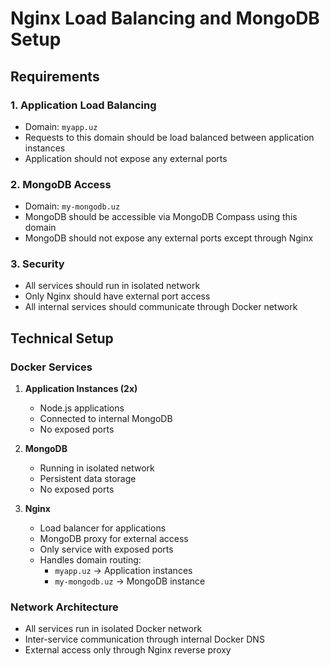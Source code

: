 # **Nginx Load Balancing and MongoDB Setup**

## Requirements

### 1. Application Load Balancing
- Domain: `myapp.uz`
- Requests to this domain should be load balanced between application instances
- Application should not expose any external ports

### 2. MongoDB Access
- Domain: `my-mongodb.uz`
- MongoDB should be accessible via MongoDB Compass using this domain
- MongoDB should not expose any external ports except through Nginx

### 3. Security
- All services should run in isolated network
- Only Nginx should have external port access
- All internal services should communicate through Docker network

## Technical Setup

### Docker Services
1. **Application Instances (2x)**
   - Node.js applications
   - Connected to internal MongoDB
   - No exposed ports

2. **MongoDB**
   - Running in isolated network
   - Persistent data storage
   - No exposed ports

3. **Nginx**
   - Load balancer for applications
   - MongoDB proxy for external access
   - Only service with exposed ports
   - Handles domain routing:
     * `myapp.uz` → Application instances
     * `my-mongodb.uz` → MongoDB instance

### Network Architecture
- All services run in isolated Docker network
- Inter-service communication through internal Docker DNS
- External access only through Nginx reverse proxy